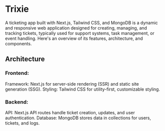 

# Trixie
A ticketing app built with Next.js, Tailwind CSS, and MongoDB is a dynamic and responsive web application designed for creating, managing, and tracking tickets, typically used for support systems, task management, or event handling. Here's an overview of its features, architecture, and components.

## Architecture
### Frontend:
Framework: Next.js for server-side rendering (SSR) and static site generation (SSG).
Styling: Tailwind CSS for utility-first, customizable styling.

### Backend:
API: Next.js API routes handle ticket creation, updates, and user authentication.
Database: MongoDB stores data in collections for users, tickets, and logs.
